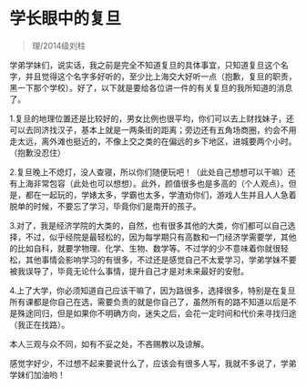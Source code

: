 
# 学长眼中的复旦  

> 理/2014级刘柱  

学弟学妹们，说实话，我之前是完全不知道复旦的具体事宜，只知道复旦这个名字，并且觉得这个名字多好听的，至少比上海交大好听一点（抱歉，复旦的职责，黑一下那个学校）。好了，以下就是要给各位讲一件的有关复旦的我所知道的消息了。

1.复旦的地理位置还是比较好的，男女比例也很平均，你们可以去上财找妹子，还可以去同济找汉子，基本上就是一两条街的距离；旁边还有五角场商圈，约会不用走太远，离外滩也挺近的，不像上交之类的在偏远的乡下地区，进城要两个小时。（抱歉没忍住）

2.复旦晚上不熄灯，没人查寝，所以你们随便玩吧！（此处自己想想可以干嘛）还有上海非常包容（此处也可以想想）。此外，颜值很多也是多高的（个人观点）。但是，都在一起玩的，学婊太多，学霸也太多，学渣劝你们，游戏人生并且人人急着脱单的时候，不要忘了学习，毕竟你们是南开的孩子。

3.对了，我是经济学院的大类的，自然，也有很多其他的大类，你们都可以自己选择，不过，似乎经院是最轻松的，因为每学期只有高数和一门经济学需要学，其他的比如自科，就要学物理、化学、生物、数学等。不过学的少不意味着你就很轻松，其他事情会影响学习的有很多，不过还是感觉自己不太爱学习，学弟学妹不要被我误导了，毕竟无论什么事情，提升自己才是对未来最好的安慰。

4.上了大学，你必须知道自己应该干嘛了，因为路很多，选择很多，特别是在复旦所有课都是你自己在选，需要负责的就是你自己了，虽然所有的路不知道以后是不是殊途同归，但是如果你不明确方向，迷失之后，会花一定时间和代价来寻找归途（我正在找路）。

本人三观与众不同，如有不妥之处，不吝赐教以及谅解。

感觉字好少，不过想不起来要说什么了，应该会有很多人写，我就不多说了，学弟学妹们加油哟！


